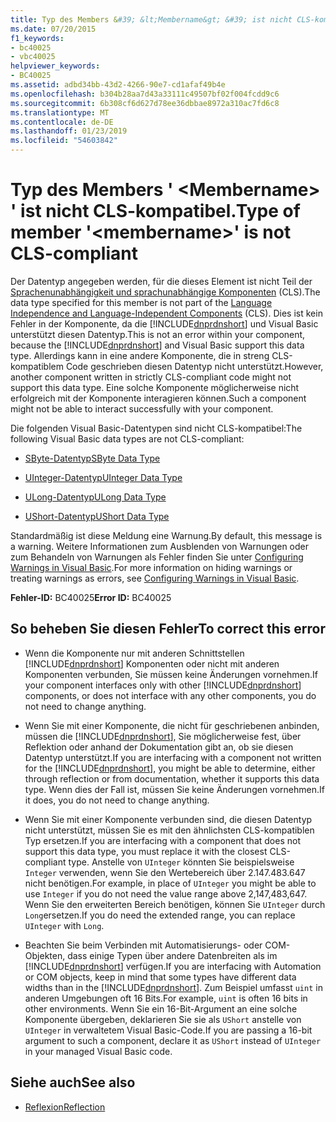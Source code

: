 ```yaml
---
title: Typ des Members &#39; &lt;Membername&gt; &#39; ist nicht CLS-kompatibel.
ms.date: 07/20/2015
f1_keywords:
- bc40025
- vbc40025
helpviewer_keywords:
- BC40025
ms.assetid: adbd34bb-43d2-4266-90e7-cd1afaf49b4e
ms.openlocfilehash: b304b28aa7d43a33111c49507bf02f004fcdd9c6
ms.sourcegitcommit: 6b308cf6d627d78ee36dbbae8972a310ac7fd6c8
ms.translationtype: MT
ms.contentlocale: de-DE
ms.lasthandoff: 01/23/2019
ms.locfileid: "54603842"
---
```

# <a name="type-of-member-39ltmembernamegt39-is-not-cls-compliant"></a><span data-ttu-id="70d64-102">Typ des Members &#39; &lt;Membername&gt; &#39; ist nicht CLS-kompatibel.</span><span class="sxs-lookup"><span data-stu-id="70d64-102">Type of member &#39;&lt;membername&gt;&#39; is not CLS-compliant</span></span>
<span data-ttu-id="70d64-103">Der Datentyp angegeben werden, für die dieses Element ist nicht Teil der [Sprachenunabhängigkeit und sprachunabhängige Komponenten](../../../standard/language-independence-and-language-independent-components.md) (CLS).</span><span class="sxs-lookup"><span data-stu-id="70d64-103">The data type specified for this member is not part of the [Language Independence and Language-Independent Components](../../../standard/language-independence-and-language-independent-components.md) (CLS).</span></span> <span data-ttu-id="70d64-104">Dies ist kein Fehler in der Komponente, da die [!INCLUDE[dnprdnshort](~/includes/dnprdnshort-md.md)] und Visual Basic unterstützt diesen Datentyp.</span><span class="sxs-lookup"><span data-stu-id="70d64-104">This is not an error within your component, because the [!INCLUDE[dnprdnshort](~/includes/dnprdnshort-md.md)] and Visual Basic support this data type.</span></span> <span data-ttu-id="70d64-105">Allerdings kann in eine andere Komponente, die in streng CLS-kompatiblem Code geschrieben diesen Datentyp nicht unterstützt.</span><span class="sxs-lookup"><span data-stu-id="70d64-105">However, another component written in strictly CLS-compliant code might not support this data type.</span></span> <span data-ttu-id="70d64-106">Eine solche Komponente möglicherweise nicht erfolgreich mit der Komponente interagieren können.</span><span class="sxs-lookup"><span data-stu-id="70d64-106">Such a component might not be able to interact successfully with your component.</span></span>  
  
 <span data-ttu-id="70d64-107">Die folgenden Visual Basic-Datentypen sind nicht CLS-kompatibel:</span><span class="sxs-lookup"><span data-stu-id="70d64-107">The following Visual Basic data types are not CLS-compliant:</span></span>  
  
-   [<span data-ttu-id="70d64-108">SByte-Datentyp</span><span class="sxs-lookup"><span data-stu-id="70d64-108">SByte Data Type</span></span>](../../../visual-basic/language-reference/data-types/sbyte-data-type.md)  
  
-   [<span data-ttu-id="70d64-109">UInteger-Datentyp</span><span class="sxs-lookup"><span data-stu-id="70d64-109">UInteger Data Type</span></span>](../../../visual-basic/language-reference/data-types/uinteger-data-type.md)  
  
-   [<span data-ttu-id="70d64-110">ULong-Datentyp</span><span class="sxs-lookup"><span data-stu-id="70d64-110">ULong Data Type</span></span>](../../../visual-basic/language-reference/data-types/ulong-data-type.md)  
  
-   [<span data-ttu-id="70d64-111">UShort-Datentyp</span><span class="sxs-lookup"><span data-stu-id="70d64-111">UShort Data Type</span></span>](../../../visual-basic/language-reference/data-types/ushort-data-type.md)  
  
 <span data-ttu-id="70d64-112">Standardmäßig ist diese Meldung eine Warnung.</span><span class="sxs-lookup"><span data-stu-id="70d64-112">By default, this message is a warning.</span></span> <span data-ttu-id="70d64-113">Weitere Informationen zum Ausblenden von Warnungen oder zum Behandeln von Warnungen als Fehler finden Sie unter [Configuring Warnings in Visual Basic](/visualstudio/ide/configuring-warnings-in-visual-basic).</span><span class="sxs-lookup"><span data-stu-id="70d64-113">For more information on hiding warnings or treating warnings as errors, see [Configuring Warnings in Visual Basic](/visualstudio/ide/configuring-warnings-in-visual-basic).</span></span>  
  
 <span data-ttu-id="70d64-114">**Fehler-ID:** BC40025</span><span class="sxs-lookup"><span data-stu-id="70d64-114">**Error ID:** BC40025</span></span>  
  
## <a name="to-correct-this-error"></a><span data-ttu-id="70d64-115">So beheben Sie diesen Fehler</span><span class="sxs-lookup"><span data-stu-id="70d64-115">To correct this error</span></span>  
  
-   <span data-ttu-id="70d64-116">Wenn die Komponente nur mit anderen Schnittstellen [!INCLUDE[dnprdnshort](~/includes/dnprdnshort-md.md)] Komponenten oder nicht mit anderen Komponenten verbunden, Sie müssen keine Änderungen vornehmen.</span><span class="sxs-lookup"><span data-stu-id="70d64-116">If your component interfaces only with other [!INCLUDE[dnprdnshort](~/includes/dnprdnshort-md.md)] components, or does not interface with any other components, you do not need to change anything.</span></span>  
  
-   <span data-ttu-id="70d64-117">Wenn Sie mit einer Komponente, die nicht für geschriebenen anbinden, müssen die [!INCLUDE[dnprdnshort](~/includes/dnprdnshort-md.md)], Sie möglicherweise fest, über Reflektion oder anhand der Dokumentation gibt an, ob sie diesen Datentyp unterstützt.</span><span class="sxs-lookup"><span data-stu-id="70d64-117">If you are interfacing with a component not written for the [!INCLUDE[dnprdnshort](~/includes/dnprdnshort-md.md)], you might be able to determine, either through reflection or from documentation, whether it supports this data type.</span></span> <span data-ttu-id="70d64-118">Wenn dies der Fall ist, müssen Sie keine Änderungen vornehmen.</span><span class="sxs-lookup"><span data-stu-id="70d64-118">If it does, you do not need to change anything.</span></span>  
  
-   <span data-ttu-id="70d64-119">Wenn Sie mit einer Komponente verbunden sind, die diesen Datentyp nicht unterstützt, müssen Sie es mit den ähnlichsten CLS-kompatiblen Typ ersetzen.</span><span class="sxs-lookup"><span data-stu-id="70d64-119">If you are interfacing with a component that does not support this data type, you must replace it with the closest CLS-compliant type.</span></span> <span data-ttu-id="70d64-120">Anstelle von `UInteger` könnten Sie beispielsweise `Integer` verwenden, wenn Sie den Wertebereich über 2.147.483.647 nicht benötigen.</span><span class="sxs-lookup"><span data-stu-id="70d64-120">For example, in place of `UInteger` you might be able to use `Integer` if you do not need the value range above 2,147,483,647.</span></span> <span data-ttu-id="70d64-121">Wenn Sie den erweiterten Bereich benötigen, können Sie `UInteger` durch `Long`ersetzen.</span><span class="sxs-lookup"><span data-stu-id="70d64-121">If you do need the extended range, you can replace `UInteger` with `Long`.</span></span>  
  
-   <span data-ttu-id="70d64-122">Beachten Sie beim Verbinden mit Automatisierungs- oder COM-Objekten, dass einige Typen über andere Datenbreiten als im [!INCLUDE[dnprdnshort](~/includes/dnprdnshort-md.md)] verfügen.</span><span class="sxs-lookup"><span data-stu-id="70d64-122">If you are interfacing with Automation or COM objects, keep in mind that some types have different data widths than in the [!INCLUDE[dnprdnshort](~/includes/dnprdnshort-md.md)].</span></span> <span data-ttu-id="70d64-123">Zum Beispiel umfasst `uint` in anderen Umgebungen oft 16 Bits.</span><span class="sxs-lookup"><span data-stu-id="70d64-123">For example, `uint` is often 16 bits in other environments.</span></span> <span data-ttu-id="70d64-124">Wenn Sie ein 16-Bit-Argument an eine solche Komponente übergeben, deklarieren Sie sie als `UShort` anstelle von `UInteger` in verwaltetem Visual Basic-Code.</span><span class="sxs-lookup"><span data-stu-id="70d64-124">If you are passing a 16-bit argument to such a component, declare it as `UShort` instead of `UInteger` in your managed Visual Basic code.</span></span>  
  
## <a name="see-also"></a><span data-ttu-id="70d64-125">Siehe auch</span><span class="sxs-lookup"><span data-stu-id="70d64-125">See also</span></span>
- [<span data-ttu-id="70d64-126">Reflexion</span><span class="sxs-lookup"><span data-stu-id="70d64-126">Reflection</span></span>](../../../framework/reflection-and-codedom/reflection.md)

